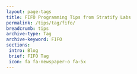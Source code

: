 ```yaml
---
layout: page-tags
title: FIFO Programming Tips from Stratify Labs
permalink: /tips/tag/fifo/
breadcrumb: tips
archive-type: Tag
archive-keyword: FIFO
sections:
 intro: Blog
 brief: FIFO Tag
 icon: fa fa-newspaper-o fa-5x
---
```

